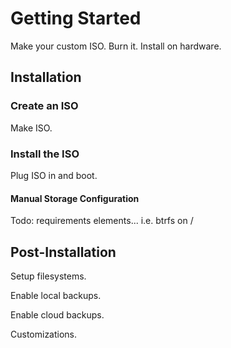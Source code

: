 # Getting Started

Make your custom ISO. Burn it. Install on hardware.

## Installation

### Create an ISO

Make ISO. 

### Install the ISO

Plug ISO in and boot.

#### Manual Storage Configuration

Todo: requirements elements... i.e. btrfs on /

## Post-Installation

Setup filesystems.

Enable local backups.

Enable cloud backups.

Customizations.